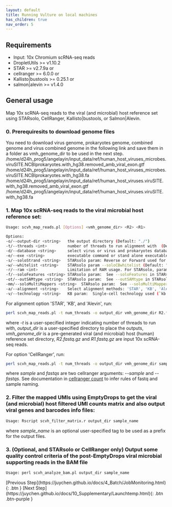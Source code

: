 ```yaml
---
layout: default
title: Running Vulture on local machines
has_children: true
nav_order: 5
---
```



## <a name="require"></a>Requirements
* Input: 10x Chromium scRNA-seq reads
* DropletUtils >= v1.10.2
* STAR >= v2.7.9a or
* cellranger >= 6.0.0 or
* Kallisto|bustools >= 0.25.1 or
* salmon|alevin >= v1.4.0

## <a name="gen_usages"></a>General usage
Map 10x scRNA-seq reads to the viral (and microbial) host reference set using STARsolo, CellRanger, Kallisto|bustools, or Salmon|Alevin. 

### 0. Prerequiresits to download genome files
You need to download virus genome, prokaryotes genome, combined genome and virus combined genome in the following link and save them in a folder as vmh_genome_dir to be used in the next step.
/home/d24h_prog5/angelayin/input_data/ref/human_host_viruses_microbes.viruSITE.NCBIprokaryotes.with_hg38.removed_amb_viral_exon.gtf
/home/d24h_prog5/angelayin/input_data/ref/human_host_viruses_microbes.viruSITE.NCBIprokaryotes.with_hg38.fa
/home/d24h_prog5/angelayin/input_data/ref/human_host_viruses.viruSITE.with_hg38.removed_amb_viral_exon.gtf
/home/d24h_prog5/angelayin/input_data/ref/human_host_viruses.viruSITE.with_hg38.fa

### 1. Map 10x scRNA-seq reads to the viral microbial host reference set:

```sh
Usage: scvh_map_reads.pl [Options] <vmh_genome_dir> <R2> <R1>

Options:                                                                                                                
-o/--output-dir	<string>   the output directory (Default: "./")                                       
-t/--threads <int>         number of threads to run alignment with  (Default: 1)
-d/--database <string>     select virus or virus and prokaryotes database, can be 'viruSITE' or 'viruSITE.NCBIprokaryotes'  (Default: "viruSITE.NCBIprokaryotes")
-e/--exe <string>          executable command or stand alone executable path of the alignment tool  (Default: "STAR")
-s/--soloStrand <string>   STARsolo param: Reverse or Forward used for 10x 5' or 3' protocol, respectively  (Default: "Reverse")
-w/--whitelist <string>    STARsolo param --soloCBwhitelist (Default: "$genome_dir/737K-august-2016.txt")
-r/--ram <int>             Limitation of RAM usage. For STARsolo, param: limitGenomeGenerateRAM unit by GB  (Default: 8)
-f/--soloFeatures <string> STARsolo param:  See --soloFeatures in STARsolo manual   (Default: "Gene")
-ot/--outSAMtype <string>  STARsolo param:  See --outSAMtype in STARsolo manual (Default: "BAM SortedByCoordinate")
-mm/--soloMultiMappers <string>  STARsolo param:  See --soloMultiMappers in STARsolo manual (Default: "EM")
-a/--alignment <string>    Select alignment methods: 'STAR', 'KB', 'Alevin', or 'CellRanger'    (Default: "STAR")
-v/--technology <string>   KB param:  Single-cell technology used (`kb --list` to view) (Default: "10XV2")

```
For alignment option 'STAR', 'KB', and 'Alevin', run:
```sh
perl scvh_map_reads.pl -t num_threads -o output_dir vmh_genome_dir R2.fastq.gz R1.fastq.gz
```
where *-t* is a user-specified integer indicating number of threads to run with, *output_dir* is a user-specified directory to place the outputs, *vmh_genome_dir* is a pre-generated viral (and microbial) host (human) reference set directory, *R2.fastq.gz* and *R1.fastq.gz* are input 10x scRNA-seq reads.

For option 'CellRanger', run:

```sh
perl scvh_map_reads.pl -t num_threads -o output_dir vmh_genome_dir sample fastqs
```
where *sample* and *fastqs* are two cellranger arguments: *--sample* and *--fastqs*. See documentation in [cellranger count](https://support.10xgenomics.com/single-cell-gene-expression/software/pipelines/latest/using/count) to infer rules of fastq and sample naming.

### 2. Filter the mapped UMIs using EmptyDrops to get the viral (and microbial) host filtered UMI counts matrix and also output viral genes and barcodes info files:
```sh
Usage: Rscript scvh_filter_matrix.r output_dir sample_name
```
where *sample_name* is an optional user-specified tag to be used as a prefix for the output files.

### 3. (Optional, and STARsolo or CellRanger only) Output some quality control criteria of the post-EmptyDrops viral microbial supporting reads in the BAM file
```sh
Usage: perl scvh_analyze_bam.pl output_dir sample_name
```


<div class="code-example" markdown="1">
[Previous Step](https://juychen.github.io/docs/4_Batch/JobMonitoring.html){: .btn }
[Next Step](https://juychen.github.io/docs/10_Supplementary/Launchtemp.html){: .btn .btn-purple }
</div>